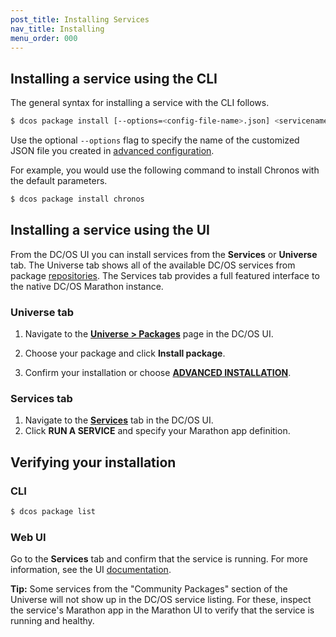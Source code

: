 ```yaml
---
post_title: Installing Services
nav_title: Installing
menu_order: 000
---
```

 
## Installing a service using the CLI

The general syntax for installing a service with the CLI follows. 

```bash
$ dcos package install [--options=<config-file-name>.json] <servicename>
```

Use the optional `--options` flag to specify the name of the customized JSON file you created in [advanced configuration](/docs/1.9/usage/managing-services/config-universe-service/).

For example, you would use the following command to install Chronos with the default parameters.
    
```bash
$ dcos package install chronos
```
    
## Installing a service using the UI

From the DC/OS UI you can install services from the **Services** or **Universe** tab. The Universe tab shows all of the available DC/OS services from package [repositories](/docs/1.9/usage/repo/). The Services tab provides a full featured interface to the native DC/OS Marathon instance.


### Universe tab

1.  Navigate to the [**Universe > Packages**](/docs/1.9/usage/webinterface/#universe) page in the DC/OS UI.

2.  Choose your package and click **Install package**. 

3.  Confirm your installation or choose [**ADVANCED INSTALLATION**](/docs/1.9/usage/managing-services/config-universe-service/).

### Services tab

1.  Navigate to the [**Services**](/docs/1.9/usage/webinterface/#services) tab in the DC/OS UI.
1.  Click **RUN A SERVICE** and specify your Marathon app definition.

## Verifying your installation

### CLI

```bash
$ dcos package list
```

### Web UI

Go to the **Services** tab and confirm that the service is running. For more information, see the UI [documentation](/docs/1.9/usage/webinterface/#services).

**Tip:** Some services from the "Community Packages" section of the Universe will not show up in the DC/OS service listing. For these, inspect the service's Marathon app in the Marathon UI to verify that the service is running and healthy.